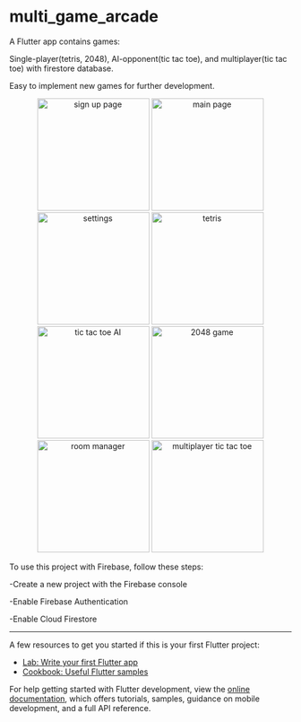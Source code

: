 # multi_game_arcade

A Flutter app contains games:

Single-player(tetris, 2048), AI-opponent(tic tac toe), and multiplayer(tic tac toe) with firestore database.

Easy to implement new games for further development.

<p align="center">
  <img src="https://github.com/user-attachments/assets/b54cb320-2350-4fcc-b881-31fb23da3506" width="200" title="sign up page">
  <img src="https://github.com/user-attachments/assets/343d8adb-d0ab-4980-a0a3-b9eb1287c3a3" width="200" title="main page">
  <img src="https://github.com/user-attachments/assets/1974fe79-0405-4971-9851-0b9f14671388" width="200" title="settings">
  <img src="https://github.com/user-attachments/assets/91972750-6332-4044-820c-347f4af9d2da" width="200" title="tetris">
<img src="https://github.com/user-attachments/assets/4991ab70-692e-4082-ad3c-64da77773068" width="200" title="tic tac toe AI">
  <img src="https://github.com/user-attachments/assets/c354cfd7-4a03-4403-8f1f-9cbd4b85d5a2" width="200" title="2048 game">
  <img src="https://github.com/user-attachments/assets/124dc225-1009-46c8-8b61-c213f4070efd" width="200" title="room manager">
  <img src="https://github.com/user-attachments/assets/060c20a1-3704-4d9b-8fd3-6df41bfcfd22" width="200" title="multiplayer tic tac toe">
</p>

To use this project with Firebase, follow these steps:

-Create a new project with the Firebase console

-Enable Firebase Authentication

-Enable Cloud Firestore
<hr></hr>


A few resources to get you started if this is your first Flutter project:

- [Lab: Write your first Flutter app](https://docs.flutter.dev/get-started/codelab)
- [Cookbook: Useful Flutter samples](https://docs.flutter.dev/cookbook)

For help getting started with Flutter development, view the
[online documentation](https://docs.flutter.dev/), which offers tutorials,
samples, guidance on mobile development, and a full API reference.
